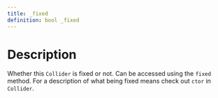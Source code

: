 ```yaml
---
title: _fixed
definition: bool _fixed
---
```


# Description
Whether this `Collider` is fixed or not. Can be accessed using the `fixed` method. For a description of what being fixed means check out `ctor` in `Collider`.
